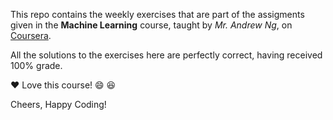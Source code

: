 This repo contains the weekly exercises that are part of the assigments given in the **Machine Learning** course, taught 
by *Mr. Andrew Ng*, on [Coursera](https://www.coursera.org/learn/machine-learning).

All the solutions to the exercises here are perfectly correct, having received 100% grade.

:heart: Love this course! :smile: :satisfied:

Cheers,
Happy Coding!
